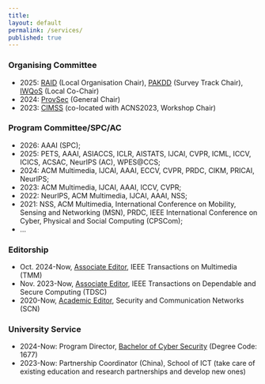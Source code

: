 ```yaml
---
title:
layout: default
permalink: /services/
published: true
---
```


### Organising Committee
+ 2025: [RAID](https://raid2025.github.io/committees.html) (Local Organisation Chair), [PAKDD](https://pakdd2025.org/call-for-paper-survey/) (Survey Track Chair), [IWQoS](https://iwqos2025.ieee-iwqos.org/committees/organizing-committee) (Local Co-Chair)
+ 2024: [ProvSec](https://provsec2024.github.io/ProvSec2024/committee.html) (General Chair)
+ 2023: [CIMSS](https://cimssworkshop.github.io/contents/CIMSS2023/contents/committee.html) (co-located with ACNS2023, Workshop Chair)


### Program Committee/SPC/AC
+ 2026: AAAI (SPC);
+ 2025: PETS, AAAI, ASIACCS, ICLR, AISTATS, IJCAI, CVPR, ICML, ICCV, ICICS, ACSAC, NeurIPS (AC), WPES@CCS; 
+ 2024: ACM Multimedia, IJCAI, AAAI, ECCV, CVPR, PRDC, CIKM, PRICAI, NeurIPS;
+ 2023: ACM Multimedia, IJCAI, AAAI, ICCV, CVPR;
+ 2022: NeurIPS, ACM Multimedia, IJCAI, AAAI, NSS;
+ 2021: NSS, ACM Multimedia, International Conference on Mobility, Sensing and Networking (MSN), PRDC,  IEEE International Conference on Cyber, Physical and Social Computing (CPSCom);  
+ ...

### Editorship
+ Oct. 2024-Now, [Associate Editor](https://ieeexplore.ieee.org/xpl/RecentIssue.jsp?punumber=6046), IEEE Transactions on Multimedia (TMM)
+ Nov. 2023-Now, [Associate Editor](https://www.computer.org/csdl/journal/tq/about/107350), IEEE Transactions on Dependable and Secure Computing (TDSC)
+ 2020-Now, [Academic Editor](https://www.hindawi.com/journals/scn/editors/), Security and Communication Networks (SCN)

### University Service
+ 2024-Now: Program Director, [Bachelor of Cyber Security](https://www.griffith.edu.au/study/degrees/bachelor-of-cyber-security-1677) (Degree Code: 1677)
+ 2023-Now: Partnership Coordinator (China), School of ICT (take care of existing education and research partnerships and develop new ones)